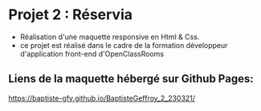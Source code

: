 # Projet 2 : Réservia
- Réalisation d'une maquette responsive en Html & Css.
- ce projet est réalisé dans le cadre de la formation développeur d'application front-end d'OpenClassRooms
 

## Liens de la maquette hébergé sur Github Pages:
https://baptiste-gfy.github.io/BaptisteGeffroy_2_230321/


